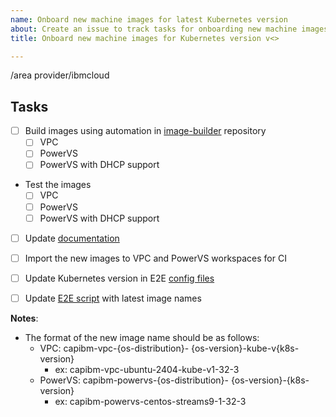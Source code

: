 ```yaml
---
name: Onboard new machine images for latest Kubernetes version
about: Create an issue to track tasks for onboarding new machine images of latest Kubernetes version 
title: Onboard new machine images for Kubernetes version v<> 

---
```


/area provider/ibmcloud

## Tasks

- [ ] Build images using automation in [image-builder](https://github.com/kubernetes-sigs/image-builder) repository
  - [ ] VPC
  - [ ] PowerVS
  - [ ] PowerVS with DHCP support

- Test the images
  - [ ] VPC
  - [ ] PowerVS
  - [ ] PowerVS with DHCP support

- [ ] Update [documentation](https://cluster-api-ibmcloud.sigs.k8s.io/machine-images/)

- [ ] Import the new images to VPC and PowerVS workspaces for CI

- [ ] Update Kubernetes version in E2E [config files](https://github.com/kubernetes-sigs/cluster-api-provider-ibmcloud/tree/main/test/e2e/config)

- [ ] Update [E2E script](https://github.com/kubernetes-sigs/cluster-api-provider-ibmcloud/blob/main/scripts/ci-e2e.sh) with latest image names


**Notes**:
* The format of the new image name should be as follows:
  * VPC: capibm-vpc-{os-distribution}-
  {os-version}-kube-v{k8s-version}
    * ex: capibm-vpc-ubuntu-2404-kube-v1-32-3
  * PowerVS: capibm-powervs-{os-distribution}-
  {os-version}-{k8s-version}
    * ex: capibm-powervs-centos-streams9-1-32-3